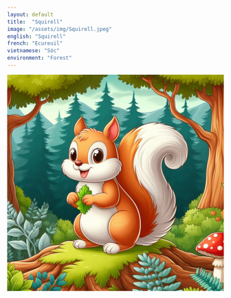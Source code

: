 ```yaml
---
layout: default
title:  "Squirell"
image: "/assets/img/Squirell.jpeg"
english: "Squirell"
french: "Ecureuil"
vietnamese: "Sóc"
environment: "Forest"
---
```


![Squirell](/assets/img/Squirell.jpeg)